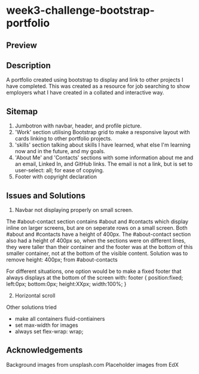 # week3-challenge-bootstrap-portfolio

## Preview

## Description

A portfolio created using bootstrap to display and link to other projects I have completed. This was created as a resource for job searching to show employers what I have created in a collated and interactive way.

## Sitemap

1. Jumbotron with navbar, header, and profile picture.
2. 'Work' section utilising Bootstrap grid to make a responsive layout with cards linking to other portfolio projects.
3. 'skills' section talking about skills I have learned, what else I'm learning now and in the future, and my goals. 
4. 'About Me' and 'Contacts' sections with some information about me and an email, Linked In, and GitHub links. The email is not a link, but is set to user-select: all; for ease of copying. 
5. Footer with copyright declaration

## Issues and Solutions

1. Navbar not displaying properly on small screen. 

The #about-contact section contains #about and #contacts which display inline on larger screens, but are on seperate rows on a small screen. Both #about and #contacts have a height of 400px. The #about-contact section also had a height of 400px so, when the sections were on different lines, they were taller than their container and the footer was at the bottom of this smaller container, not at the bottom of the visible content. 
Solution was to remove height: 400px; from #about-contacts

For different situations, one option would be to make a fixed footer that always displays at the bottom of the screen with:
footer {
        position:fixed;
        left:0px;
        bottom:0px;
        height:XXpx;
        width:100%;
}

2. Horizontal scroll

 Other solutions tried
 - make all containers fluid-contiainers
 - set max-width for images
 - always set flex-wrap: wrap; 

 ## Acknowledgements

 Background images from unsplash.com
 Placeholder images from EdX